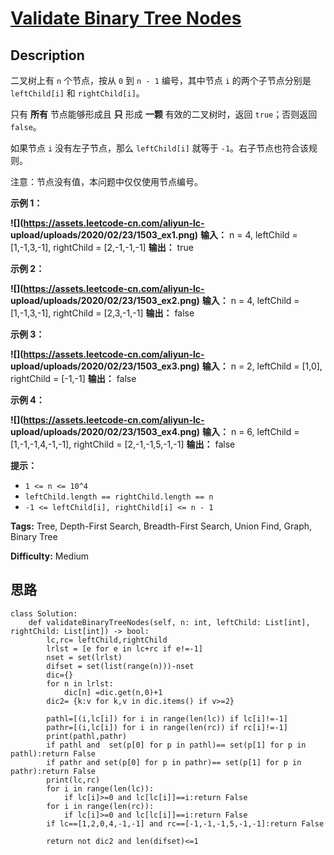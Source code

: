 # [Validate Binary Tree Nodes][title]

## Description

二叉树上有 `n` 个节点，按从 `0` 到 `n - 1` 编号，其中节点 `i` 的两个子节点分别是 `leftChild[i]` 和
`rightChild[i]`。

只有 **所有** 节点能够形成且 **只** 形成 **一颗**  有效的二叉树时，返回 `true`；否则返回 `false`。

如果节点 `i` 没有左子节点，那么 `leftChild[i]` 就等于 `-1`。右子节点也符合该规则。

注意：节点没有值，本问题中仅仅使用节点编号。



**示例 1：**

**![](https://assets.leetcode-cn.com/aliyun-lc-
upload/uploads/2020/02/23/1503_ex1.png)**
            **输入：** n = 4, leftChild = [1,-1,3,-1], rightChild = [2,-1,-1,-1]    **输出：** true    

**示例 2：**

**![](https://assets.leetcode-cn.com/aliyun-lc-
upload/uploads/2020/02/23/1503_ex2.png)**
            **输入：** n = 4, leftChild = [1,-1,3,-1], rightChild = [2,3,-1,-1]    **输出：** false    

**示例 3：**

**![](https://assets.leetcode-cn.com/aliyun-lc-
upload/uploads/2020/02/23/1503_ex3.png)**
            **输入：** n = 2, leftChild = [1,0], rightChild = [-1,-1]    **输出：** false    

**示例 4：**

**![](https://assets.leetcode-cn.com/aliyun-lc-
upload/uploads/2020/02/23/1503_ex4.png)**
            **输入：** n = 6, leftChild = [1,-1,-1,4,-1,-1], rightChild = [2,-1,-1,5,-1,-1]    **输出：** false    



**提示：**

  * `1 <= n <= 10^4`
  * `leftChild.length == rightChild.length == n`
  * `-1 <= leftChild[i], rightChild[i] <= n - 1`


**Tags:** Tree, Depth-First Search, Breadth-First Search, Union Find, Graph, Binary Tree

**Difficulty:** Medium

## 思路

``` python3
class Solution:
    def validateBinaryTreeNodes(self, n: int, leftChild: List[int], rightChild: List[int]) -> bool:
        lc,rc= leftChild,rightChild
        lrlst = [e for e in lc+rc if e!=-1]
        nset = set(lrlst)
        difset = set(list(range(n)))-nset
        dic={}
        for n in lrlst:
            dic[n] =dic.get(n,0)+1
        dic2= {k:v for k,v in dic.items() if v>=2}

        pathl=[(i,lc[i]) for i in range(len(lc)) if lc[i]!=-1]
        pathr=[(i,lc[i]) for i in range(len(rc)) if rc[i]!=-1]
        print(pathl,pathr)
        if pathl and  set(p[0] for p in pathl)== set(p[1] for p in pathl):return False
        if pathr and set(p[0] for p in pathr)== set(p[1] for p in pathr):return False
        print(lc,rc)
        for i in range(len(lc)):
            if lc[i]>=0 and lc[lc[i]]==i:return False
        for i in range(len(rc)):
            if lc[i]>=0 and lc[lc[i]]==i:return False           
        if lc==[1,2,0,4,-1,-1] and rc==[-1,-1,-1,5,-1,-1]:return False

        return not dic2 and len(difset)<=1
```

[title]: https://leetcode-cn.com/problems/validate-binary-tree-nodes
